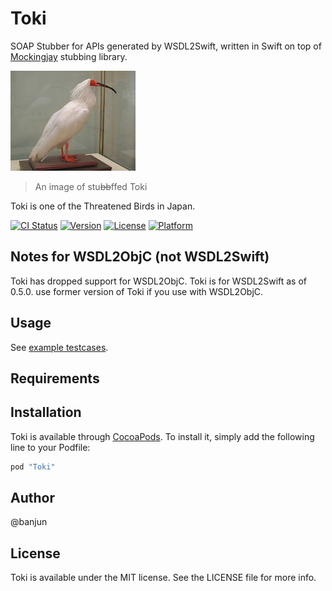 # Toki

SOAP Stubber for APIs generated by WSDL2Swift, written in Swift on top of [Mockingjay](https://github.com/kylef/Mockingjay) stubbing library.
 
 ![Toki](misc/Ibis_KIN.JPG)

> An image of stu~~bb~~ffed Toki
 
 Toki is one of the Threatened Birds in Japan.

[![CI Status](http://img.shields.io/travis/banjun/Toki.svg?style=flat)](https://travis-ci.org/banjun/Toki)
[![Version](https://img.shields.io/cocoapods/v/Toki.svg?style=flat)](http://cocoapods.org/pods/Toki)
[![License](https://img.shields.io/cocoapods/l/Toki.svg?style=flat)](http://cocoapods.org/pods/Toki)
[![Platform](https://img.shields.io/cocoapods/p/Toki.svg?style=flat)](http://cocoapods.org/pods/Toki)

## Notes for WSDL2ObjC (not WSDL2Swift)

Toki has dropped support for WSDL2ObjC. Toki is for WSDL2Swift as of 0.5.0.
use former version of Toki if you use with WSDL2ObjC.

## Usage

See [example testcases](https://github.com/banjun/Toki/blob/master/Example/Tests/Tests.swift).

## Requirements

## Installation

Toki is available through [CocoaPods](http://cocoapods.org). To install
it, simply add the following line to your Podfile:

```ruby
pod "Toki"
```

## Author

@banjun

## License

Toki is available under the MIT license. See the LICENSE file for more info.
